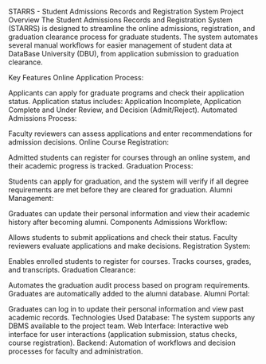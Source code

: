 STARRS - Student Admissions Records and Registration System
Project Overview
The Student Admissions Records and Registration System (STARRS) is designed to streamline the online admissions, registration, and graduation clearance process for graduate students. The system automates several manual workflows for easier management of student data at DataBase University (DBU), from application submission to graduation clearance.

Key Features
Online Application Process:

Applicants can apply for graduate programs and check their application status.
Application status includes: Application Incomplete, Application Complete and Under Review, and Decision (Admit/Reject).
Automated Admissions Process:

Faculty reviewers can assess applications and enter recommendations for admission decisions.
Online Course Registration:

Admitted students can register for courses through an online system, and their academic progress is tracked.
Graduation Process:

Students can apply for graduation, and the system will verify if all degree requirements are met before they are cleared for graduation.
Alumni Management:

Graduates can update their personal information and view their academic history after becoming alumni.
Components
Admissions Workflow:

Allows students to submit applications and check their status.
Faculty reviewers evaluate applications and make decisions.
Registration System:

Enables enrolled students to register for courses.
Tracks courses, grades, and transcripts.
Graduation Clearance:

Automates the graduation audit process based on program requirements.
Graduates are automatically added to the alumni database.
Alumni Portal:

Graduates can log in to update their personal information and view past academic records.
Technologies Used
Database: The system supports any DBMS available to the project team.
Web Interface: Interactive web interface for user interactions (application submission, status checks, course registration).
Backend: Automation of workflows and decision processes for faculty and administration.
